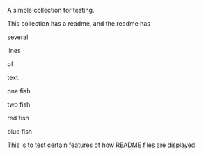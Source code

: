 A simple collection for testing.

This collection has a readme, and the readme has

several

lines

of

text.

one fish

two fish

red fish

blue fish

This is to test certain features of how README files are displayed.
